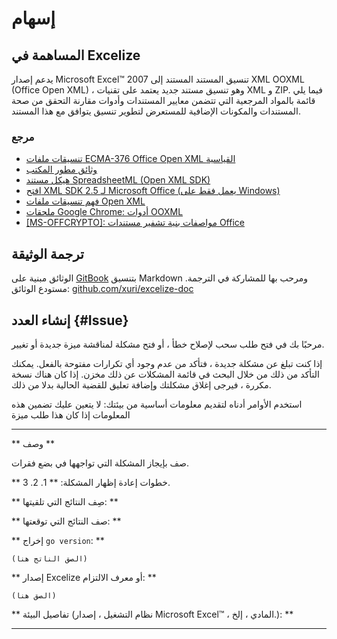 # إسهام

## المساهمة في Excelize

يدعم إصدار Microsoft Excel&trade; 2007 تنسيق المستند المستند إلى XML OOXML (Office Open XML) ، وهو تنسيق مستند جديد يعتمد على تقنيات XML و ZIP. فيما يلي قائمة بالمواد المرجعية التي تتضمن معايير المستندات وأدوات مقارنة التحقق من صحة المستندات والمكونات الإضافية للمستعرض لتطوير تنسيق يتوافق مع هذا المستند.

### مرجع

* [تنسيقات ملفات ECMA-376 Office Open XML القياسية](https://www.ecma-international.org/publications-and-standards/standards/ecma-376/)
* [وثائق مطور المكتب](https://developer.microsoft.com/ar-sa/office/docs)
* [هيكل مستند SpreadsheetML (Open XML SDK)](https://docs.microsoft.com/ar-sa/office/open-xml/structure-of-a-spreadsheetml-document)
* [افتح XML SDK 2.5 لـ Microsoft Office (يعمل فقط على Windows)](https://github.com/OfficeDev/Open-XML-SDK/releases/tag/v2.5)
* [فهم تنسيقات ملفات Open XML](https://docs.microsoft.com/ar-sa/office/open-xml/understanding-the-open-xml-file-formats)
* [ملحقات Google Chrome: أدوات OOXML](https://chrome.google.com/webstore/detail/ooxml-tools/bjmmjfdegplhkefakjkccocjanekbapn)
* [[MS-OFFCRYPTO]: مواصفات بنية تشفير مستندات Office](https://docs.microsoft.com/ar-sa/openspecs/office_file_formats/ms-offcrypto/3c34d72a-1a61-4b52-a893-196f9157f083)

## ترجمة الوثيقة

الوثائق مبنية على [GitBook](https://github.com/GitbookIO/gitbook) بتنسيق Markdown ومرحب بها للمشاركة في الترجمة. مستودع الوثائق: [github.com/xuri/excelize-doc](https://github.com/xuri/excelize-doc)

## إنشاء العدد {#Issue}

مرحبًا بك في فتح طلب سحب لإصلاح خطأ ، أو فتح مشكلة لمناقشة ميزة جديدة أو تغيير.

إذا كنت تبلغ عن مشكلة جديدة ، فتأكد من عدم وجود أي تكرارات
مفتوحة بالفعل. يمكنك التأكد من ذلك من خلال البحث في قائمة المشكلات عن ذلك
مخزن. إذا كان هناك نسخة مكررة ، فيرجى إغلاق مشكلتك وإضافة تعليق
للقضية الحالية بدلا من ذلك.

استخدم الأوامر أدناه لتقديم معلومات أساسية من بيئتك:
لا يتعين عليك تضمين هذه المعلومات إذا كان هذا طلب ميزة

---

** وصف **

صف بإيجاز المشكلة التي تواجهها في بضع فقرات.

** خطوات إعادة إظهار المشكلة: **
1.
2.
3.

** صِف النتائج التي تلقيتها: **

** صف النتائج التي توقعتها: **

** إخراج `go version`: **

```text
(الصق الناتج هنا)
```

** إصدار Excelize أو معرف الالتزام: **

```text
(الصق هنا)
```

** تفاصيل البيئة (نظام التشغيل ، إصدار Microsoft Excel&trade; ، المادي ، إلخ.): **

---
